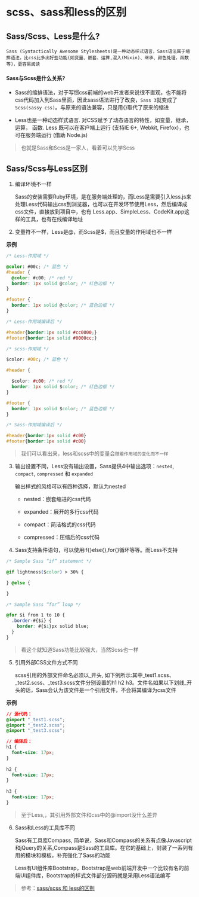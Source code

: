 # scss、sass和less的区别

## Sass/Scss、Less是什么?

	Sass (Syntactically Awesome Stylesheets)是一种动态样式语言，Sass语法属于缩排语法，比css比多出好些功能(如变量、嵌套、运算,混入(Mixin)、继承、颜色处理，函数等)，更容易阅读

#### Sass与Scss是什么关系?

* Sass的缩排语法，对于写惯css前端的web开发者来说很不直观，也不能将css代码加入到Sass里面，因此sass语法进行了改良，`Sass 3`就变成了`Scss(sassy css)`。与原来的语法兼容，只是用{}取代了原来的缩进

* Less也是一种动态样式语言. 对CSS赋予了动态语言的特性，如变量，继承，运算， 函数.  Less 既可以在客户端上运行 (支持IE 6+, Webkit, Firefox)，也可在服务端运行 (借助 Node.js)

> 也就是Sass和Scss是一家人，看着可以先学Scss

## Sass/Scss与Less区别

1. 编译环境不一样

	Sass的安装需要Ruby环境，是在服务端处理的，而Less是需要引入less.js来处理Less代码输出css到浏览器，也可以在开发环节使用Less，然后编译成css文件，直接放到项目中，也有 Less.app、SimpleLess、CodeKit.app这样的工具，也有在线编译地址

2. 变量符不一样，Less是@，而Scss是$，而且变量的作用域也不一样

**示例**

```css
/* Less-作用域 */

@color: #00c; /* 蓝色 */
#header {
  @color: #c00; /* red */
  border: 1px solid @color; /* 红色边框 */
}

#footer {
  border: 1px solid @color; /* 蓝色边框 */
}

/* Less-作用域编译后 */

#header{border:1px solid #cc0000;}
#footer{border:1px solid #0000cc;}

/* scss-作用域 */

$color: #00c; /* 蓝色 */

#header {

  $color: #c00; /* red */
  border: 1px solid $color; /* 红色边框 */
}

#footer {
  border: 1px solid $color; /* 蓝色边框 */
}

/* Sass-作用域编译后 */

#header{border:1px solid #c00}
#footer{border:1px solid #c00}
```

> 我们可以看出来，less和scss中的变量会`随着作用域的变化而不一样`

3. 输出设置不同，Less没有输出设置，Sass提供4中输出选项：`nested`, `compact`, `compressed` 和 `expanded`

	输出样式的风格可以有四种选择，默认为nested

	* nested：嵌套缩进的css代码

	* expanded：展开的多行css代码

	* compact：简洁格式的css代码

	* compressed：压缩后的css代码

4. Sass支持条件语句，可以使用if{}else{},for{}循环等等。而Less不支持

```css
/* Sample Sass “if” statement */

@if lightness($color) > 30% {

} @else {

}

/* Sample Sass “for” loop */

@for $i from 1 to 10 {
  .border-#{$i} {
    border: #{$i}px solid blue;
  }
}
```

> 看这个就知道Sass功能比较强大，当然Scss也一样

5. 引用外部CSS文件方式不同

	scss引用的外部文件命名必须以_开头, 如下例所示:其中_test1.scss、_test2.scss、_test3.scss文件分别设置的h1 h2 h3。文件名如果以下划线_开头的话，Sass会认为该文件是一个引用文件，不会将其编译为css文件

**示例**

```css
// 源代码：
@import "_test1.scss";
@import "_test2.scss";
@import "_test3.scss";

// 编译后：
h1 {
  font-size: 17px;
}
 
h2 {
  font-size: 17px;
}
 
h3 {
  font-size: 17px;
}
```

> 至于Less,，其引用外部文件和css中的@import没什么差异

6. Sass和Less的工具库不同

	Sass有工具库Compass, 简单说，Sass和Compass的关系有点像Javascript和jQuery的关系,Compass是Sass的工具库。在它的基础上，封装了一系列有用的模块和模板，补充强化了Sass的功能

	Less有UI组件库Bootstrap，Bootstrap是web前端开发中一个比较有名的前端UI组件库，Bootstrap的样式文件部分源码就是采用Less语法编写

> 参考：[sass/scss 和 less的区别](https://www.cnblogs.com/wangpenghui522/p/5467560.html)

